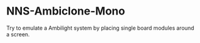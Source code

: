 # NNS-Ambiclone-Mono
 Try to emulate a Ambilight system by placing single board modules around a screen.
